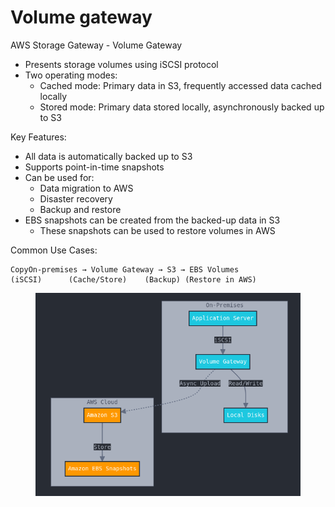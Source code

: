 # Volume gateway

AWS Storage Gateway - Volume Gateway

* Presents storage volumes using iSCSI protocol
* Two operating modes:
  * Cached mode: Primary data in S3, frequently accessed data cached locally
  * Stored mode: Primary data stored locally, asynchronously backed up to S3

Key Features:

* All data is automatically backed up to S3
* Supports point-in-time snapshots
* Can be used for:
  * Data migration to AWS
  * Disaster recovery
  * Backup and restore
* EBS snapshots can be created from the backed-up data in S3
  * These snapshots can be used to restore volumes in AWS

Common Use Cases:

```
CopyOn-premises → Volume Gateway → S3 → EBS Volumes
(iSCSI)      (Cache/Store)    (Backup) (Restore in AWS)
```



<figure><img src="../../../../.gitbook/assets/image (1) (1) (1).png" alt=""><figcaption></figcaption></figure>
